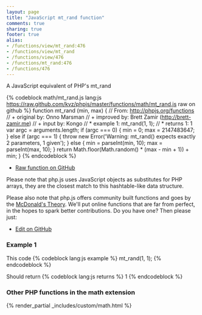 ```yaml
---
layout: page
title: "JavaScript mt_rand function"
comments: true
sharing: true
footer: true
alias:
- /functions/view/mt_rand:476
- /functions/view/mt_rand
- /functions/view/476
- /functions/mt_rand:476
- /functions/476
---
```

<!-- Generated by Rakefile:build -->
A JavaScript equivalent of PHP's mt_rand

{% codeblock math/mt_rand.js lang:js https://raw.github.com/kvz/phpjs/master/functions/math/mt_rand.js raw on github %}
function mt_rand (min, max) {
  // From: http://phpjs.org/functions
  // +   original by: Onno Marsman
  // +   improved by: Brett Zamir (http://brett-zamir.me)
  // +   input by: Kongo
  // *     example 1: mt_rand(1, 1);
  // *     returns 1: 1
  var argc = arguments.length;
  if (argc === 0) {
    min = 0;
    max = 2147483647;
  }
  else if (argc === 1) {
    throw new Error('Warning: mt_rand() expects exactly 2 parameters, 1 given');
  }
  else {
    min = parseInt(min, 10);
    max = parseInt(max, 10);
  }
  return Math.floor(Math.random() * (max - min + 1)) + min;
}
{% endcodeblock %}

 - [Raw function on GitHub](https://github.com/kvz/phpjs/blob/master/functions/math/mt_rand.js)

Please note that php.js uses JavaScript objects as substitutes for PHP arrays, they are 
the closest match to this hashtable-like data structure. 

Please also note that php.js offers community built functions and goes by the 
[McDonald's Theory](https://medium.com/what-i-learned-building/9216e1c9da7d). We'll put online 
functions that are far from perfect, in the hopes to spark better contributions. 
Do you have one? Then please just: 

 - [Edit on GitHub](https://github.com/kvz/phpjs/edit/master/functions/math/mt_rand.js)

### Example 1
This code
{% codeblock lang:js example %}
mt_rand(1, 1);
{% endcodeblock %}

Should return
{% codeblock lang:js returns %}
1
{% endcodeblock %}


### Other PHP functions in the math extension
{% render_partial _includes/custom/math.html %}
